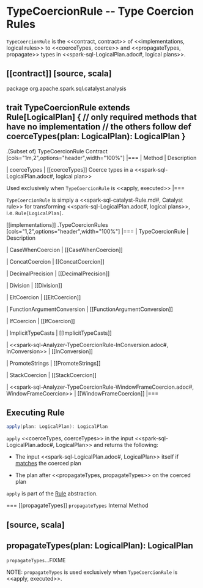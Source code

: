 # TypeCoercionRule -- Type Coercion Rules

`TypeCoercionRule` is the <<contract, contract>> of <<implementations, logical rules>> to <<coerceTypes, coerce>> and <<propagateTypes, propagate>> types in <<spark-sql-LogicalPlan.adoc#, logical plans>>.

[[contract]]
[source, scala]
----
package org.apache.spark.sql.catalyst.analysis

trait TypeCoercionRule extends Rule[LogicalPlan] {
  // only required methods that have no implementation
  // the others follow
  def coerceTypes(plan: LogicalPlan): LogicalPlan
}
----

.(Subset of) TypeCoercionRule Contract
[cols="1m,2",options="header",width="100%"]
|===
| Method
| Description

| coerceTypes
| [[coerceTypes]] Coerce types in a <<spark-sql-LogicalPlan.adoc#, logical plan>>

Used exclusively when `TypeCoercionRule` is <<apply, executed>>
|===

`TypeCoercionRule` is simply a <<spark-sql-catalyst-Rule.md#, Catalyst rule>> for transforming <<spark-sql-LogicalPlan.adoc#, logical plans>>, i.e. `Rule[LogicalPlan]`.

[[implementations]]
.TypeCoercionRules
[cols="1,2",options="header",width="100%"]
|===
| TypeCoercionRule
| Description

| CaseWhenCoercion
| [[CaseWhenCoercion]]

| ConcatCoercion
| [[ConcatCoercion]]

| DecimalPrecision
| [[DecimalPrecision]]

| Division
| [[Division]]

| EltCoercion
| [[EltCoercion]]

| FunctionArgumentConversion
| [[FunctionArgumentConversion]]

| IfCoercion
| [[IfCoercion]]

| ImplicitTypeCasts
| [[ImplicitTypeCasts]]

| <<spark-sql-Analyzer-TypeCoercionRule-InConversion.adoc#, InConversion>>
| [[InConversion]]

| PromoteStrings
| [[PromoteStrings]]

| StackCoercion
| [[StackCoercion]]

| <<spark-sql-Analyzer-TypeCoercionRule-WindowFrameCoercion.adoc#, WindowFrameCoercion>>
| [[WindowFrameCoercion]]
|===

## <span id="apply"> Executing Rule

```scala
apply(plan: LogicalPlan): LogicalPlan
```

`apply` <<coerceTypes, coerceTypes>> in the input <<spark-sql-LogicalPlan.adoc#, LogicalPlan>> and returns the following:

* The input <<spark-sql-LogicalPlan.adoc#, LogicalPlan>> itself if [matches](catalyst/TreeNode.md#fastEquals) the coerced plan

* The plan after <<propagateTypes, propagateTypes>> on the coerced plan

`apply` is part of the [Rule](spark-sql-catalyst-Rule.md#apply) abstraction.

=== [[propagateTypes]] `propagateTypes` Internal Method

[source, scala]
----
propagateTypes(plan: LogicalPlan): LogicalPlan
----

`propagateTypes`...FIXME

NOTE: `propagateTypes` is used exclusively when `TypeCoercionRule` is <<apply, executed>>.
